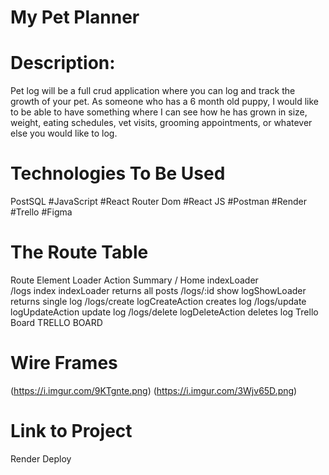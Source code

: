 # My Pet Planner

# Description:

Pet log will be a full crud application where you can log and track the growth of your pet. As someone who has a 6 month old puppy, I would like to be able to have something where I can see how he has grown in size, weight, eating schedules, vet visits, grooming appointments, or whatever else you would like to log.

# Technologies To Be Used
PostSQL #JavaScript #React Router Dom #React JS #Postman #Render #Trello #Figma

# The Route Table

Route	Element	Loader	Action	Summary
/	Home	indexLoader		
/logs	index	indexLoader		returns all posts
/logs/:id	show	logShowLoader		returns single log
/logs/create			logCreateAction	creates log
/logs/update			logUpdateAction	update log
/logs/delete			logDeleteAction	deletes log
Trello Board
TRELLO BOARD

# Wire Frames
(https://i.imgur.com/9KTgnte.png) (https://i.imgur.com/3Wjv65D.png)

# Link to Project
Render Deploy
